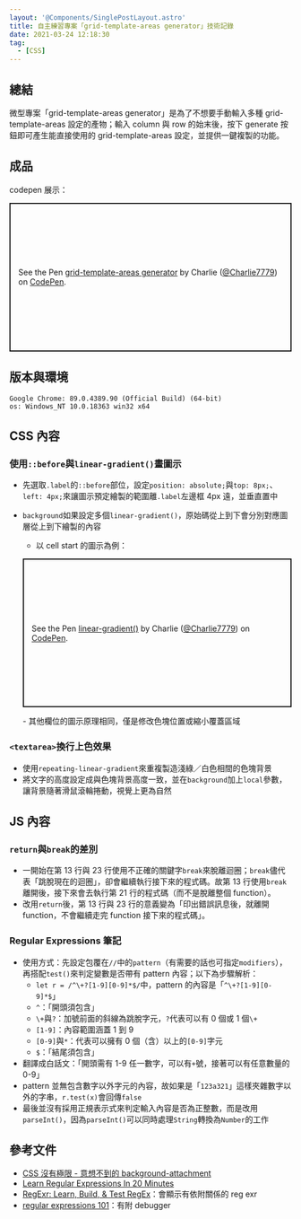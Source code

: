 ```yaml
---
layout: '@Components/SinglePostLayout.astro'
title: 自主練習專案「grid-template-areas generator」技術記錄
date: 2021-03-24 12:18:30
tag:
  - [CSS]
---
```


## 總結

微型專案「grid-template-areas generator」是為了不想要手動輸入多種 grid-template-areas 設定的產物；輸入 column 與 row 的始末後，按下 generate 按鈕即可產生能直接使用的 grid-template-areas 設定，並提供一鍵複製的功能。

## 成品

codepen 展示：

<p class="codepen" data-height="265" data-theme-id="dark" data-default-tab="css,result" data-user="Charlie7779" data-slug-hash="qBqGbpm" style="height: 265px; box-sizing: border-box; display: flex; align-items: center; justify-content: center; border: 2px solid; margin: 1em 0; padding: 1em;" data-pen-title="grid-template-areas generator">
  <span>See the Pen <a href="https://codepen.io/Charlie7779/pen/qBqGbpm">
  grid-template-areas generator</a> by Charlie (<a href="https://codepen.io/Charlie7779">@Charlie7779</a>)
  on <a href="https://codepen.io">CodePen</a>.</span>
</p>
<script async src="https://cpwebassets.codepen.io/assets/embed/ei.js"></script>

## 版本與環境

```
Google Chrome: 89.0.4389.90 (Official Build) (64-bit)
os: Windows_NT 10.0.18363 win32 x64
```

## CSS 內容

### 使用`::before`與`linear-gradient()`畫圖示

- 先選取`.label`的`::before`部位，設定`position: absolute;`與`top: 8px;`、`left: 4px;`來讓圖示預定繪製的範圍離`.label`左邊框 4px 遠，並垂直置中
- `background`如果設定多個`linear-gradient()`，原始碼從上到下會分別對應圖層從上到下繪製的內容

  - 以 cell start 的圖示為例：
  <script src="https://gist.github.com/tzynwang/9b197345e6727409ced24f58820e1a47.js"></script>

    <p class="codepen" data-height="265" data-theme-id="dark" data-default-tab="css,result" data-user="Charlie7779" data-slug-hash="GRrJEJM" style="height: 265px; box-sizing: border-box; display: flex; align-items: center; justify-content: center; border: 2px solid; margin: 1em 0; padding: 1em;" data-pen-title="linear-gradient()">
    <span>See the Pen <a href="https://codepen.io/Charlie7779/pen/GRrJEJM">
    linear-gradient()</a> by Charlie (<a href="https://codepen.io/Charlie7779">@Charlie7779</a>)
    on <a href="https://codepen.io">CodePen</a>.</span>
    </p>
    <script async src="https://cpwebassets.codepen.io/assets/embed/ei.js"></script>
    - 其他欄位的圖示原理相同，僅是修改色塊位置或縮小覆蓋區域

### `<textarea>`換行上色效果

- 使用`repeating-linear-gradient`來重複製造淺綠／白色相間的色塊背景
- 將文字的高度設定成與色塊背景高度一致，並在`background`加上`local`參數，讓背景隨著滑鼠滾輪捲動，視覺上更為自然
    <script src="https://gist.github.com/tzynwang/1badaf6cd76aa8aaef55437f307378e3.js"></script>

## JS 內容

### `return`與`break`的差別

<script src="https://gist.github.com/tzynwang/3e954aaba9dc39d3c9409e58ebdbbd02.js"></script>

- 一開始在第 13 行與 23 行使用不正確的關鍵字`break`來脫離迴圈；`break`儘代表「跳脫現在的迴圈」，卻會繼續執行接下來的程式碼。故第 13 行使用`break`離開後，接下來會去執行第 21 行的程式碼（而不是脫離整個 function）。
- 改用`return`後，第 13 行與 23 行的意義變為「印出錯誤訊息後，就離開 function，不會繼續走完 function 接下來的程式碼」。

### Regular Expressions 筆記

- 使用方式：先設定包覆在`//`中的`pattern`（有需要的話也可指定`modifiers`），再搭配`test()`來判定變數是否帶有 pattern 內容；以下為步驟解析：
  - `let r = /^\+?[1-9][0-9]*$/`中，pattern 的內容是「`^\+?[1-9][0-9]*$`」
  - `^`：「開頭須包含」
  - `\+`與`?`：加號前面的斜線為跳脫字元，`?`代表可以有 0 個或 1 個`\+`
  - `[1-9]`：內容範圍涵蓋 1 到 9
  - `[0-9]`與`*`：代表可以擁有 0 個（含）以上的`[0-9]`字元
  - `$`：「結尾須包含」
- 翻譯成白話文：「開頭需有 1-9 任一數字，可以有`+`號，接著可以有任意數量的 0-9」
- pattern 並無包含數字以外字元的內容，故如果是「`123a321`」這樣夾雜數字以外的字串，`r.test(x)`會回傳`false`
- 最後並沒有採用正規表示式來判定輸入內容是否為正整數，而是改用`parseInt()`，因為`parseInt()`可以同時處理`String`轉換為`Number`的工作

## 參考文件

- [CSS 沒有極限 - 意想不到的 background-attachment](https://wcc723.github.io/css/2013/09/25/background-att/)
- [Learn Regular Expressions In 20 Minutes](https://www.youtube.com/watch?v=rhzKDrUiJVk)
- [RegExr: Learn, Build, & Test RegEx](https://regexr.com/)：會顯示有依附關係的 reg exr
- [regular expressions 101](https://regex101.com/)：有附 debugger
